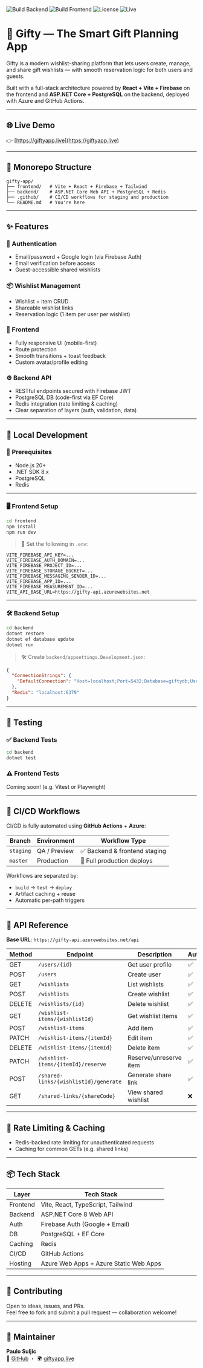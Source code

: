 ![Build Backend](https://github.com/PauloSuljic/gifty-app/actions/workflows/backend-production.yml/badge.svg)
![Build Frontend](https://github.com/PauloSuljic/gifty-app/actions/workflows/frontend-production.yml/badge.svg)
![License](https://img.shields.io/github/license/PauloSuljic/gifty-app)
![Live](https://img.shields.io/website?url=https%3A%2F%2Fgiftyapp.live)

# 🎁 Gifty — The Smart Gift Planning App

Gifty is a modern wishlist-sharing platform that lets users create, manage, and share gift wishlists — with smooth reservation logic for both users and guests.

Built with a full-stack architecture powered by **React + Vite + Firebase** on the frontend and **ASP.NET Core + PostgreSQL** on the backend, deployed with Azure and GitHub Actions.

---

## 🌐 Live Demo

👉 [https://giftyapp.live](https://giftyapp.live)

---

## 📁 Monorepo Structure

```
gifty-app/
├── frontend/   # Vite + React + Firebase + Tailwind
├── backend/    # ASP.NET Core Web API + PostgreSQL + Redis
├── .github/    # CI/CD workflows for staging and production
└── README.md   # You're here
```

---

## ✨ Features

### 🔐 Authentication

- Email/password + Google login (via Firebase Auth)
- Email verification before access
- Guest-accessible shared wishlists

### 📦 Wishlist Management

- Wishlist + item CRUD
- Shareable wishlist links
- Reservation logic (1 item per user per wishlist)

### 📱 Frontend

- Fully responsive UI (mobile-first)
- Route protection
- Smooth transitions + toast feedback
- Custom avatar/profile editing

### ⚙️ Backend API

- RESTful endpoints secured with Firebase JWT
- PostgreSQL DB (code-first via EF Core)
- Redis integration (rate limiting & caching)
- Clear separation of layers (auth, validation, data)

---

## 🧪 Local Development

### 🔧 Prerequisites

- Node.js 20+
- .NET SDK 8.x
- PostgreSQL
- Redis

---

### 🖥 Frontend Setup

```bash
cd frontend
npm install
npm run dev
```

> 🔐 Set the following in `.env`:

```
VITE_FIREBASE_API_KEY=...
VITE_FIREBASE_AUTH_DOMAIN=...
VITE_FIREBASE_PROJECT_ID=...
VITE_FIREBASE_STORAGE_BUCKET=...
VITE_FIREBASE_MESSAGING_SENDER_ID=...
VITE_FIREBASE_APP_ID=...
VITE_FIREBASE_MEASUREMENT_ID=...
VITE_API_BASE_URL=https://gifty-api.azurewebsites.net
```

---

### 🛠 Backend Setup

```bash
cd backend
dotnet restore
dotnet ef database update
dotnet run
```

> 🛠 Create `backend/appsettings.Development.json`:

```json
{
  "ConnectionStrings": {
    "DefaultConnection": "Host=localhost;Port=5432;Database=giftydb;Username=postgres;Password=password"
  },
  "Redis": "localhost:6379"
}
```

---

## 🧪 Testing

### ✅ Backend Tests

```bash
cd backend
dotnet test
```

### ⚠️ Frontend Tests

Coming soon! (e.g. Vitest or Playwright)

---

## 🚀 CI/CD Workflows

CI/CD is fully automated using **GitHub Actions** + **Azure**:

| Branch    | Environment  | Workflow Type                 |
| --------- | ------------ | ----------------------------- |
| `staging` | QA / Preview | ✅ Backend & frontend staging |
| `master`  | Production   | 🚀 Full production deploys    |

Workflows are separated by:

- `build` → `test` → `deploy`
- Artifact caching + reuse
- Automatic per-path triggers

---

## 📡 API Reference

**Base URL**: `https://gifty-api.azurewebsites.net/api`

| Method | Endpoint                              | Description            | Auth |
| ------ | ------------------------------------- | ---------------------- | ---- |
| GET    | `/users/{id}`                         | Get user profile       | ✅   |
| POST   | `/users`                              | Create user            | ✅   |
| GET    | `/wishlists`                          | List wishlists         | ✅   |
| POST   | `/wishlists`                          | Create wishlist        | ✅   |
| DELETE | `/wishlists/{id}`                     | Delete wishlist        | ✅   |
| GET    | `/wishlist-items/{wishlistId}`        | Get wishlist items     | ✅   |
| POST   | `/wishlist-items`                     | Add item               | ✅   |
| PATCH  | `/wishlist-items/{itemId}`            | Edit item              | ✅   |
| DELETE | `/wishlist-items/{itemId}`            | Delete item            | ✅   |
| PATCH  | `/wishlist-items/{itemId}/reserve`    | Reserve/unreserve item | ✅   |
| POST   | `/shared-links/{wishlistId}/generate` | Generate share link    | ✅   |
| GET    | `/shared-links/{shareCode}`           | View shared wishlist   | ❌   |

---

## 🧠 Rate Limiting & Caching

- Redis-backed rate limiting for unauthenticated requests
- Caching for common GETs (e.g. shared links)

---

## 📦 Tech Stack

| Layer    | Tech Stack                             |
| -------- | -------------------------------------- |
| Frontend | Vite, React, TypeScript, Tailwind      |
| Backend  | ASP.NET Core 8 Web API                 |
| Auth     | Firebase Auth (Google + Email)         |
| DB       | PostgreSQL + EF Core                   |
| Caching  | Redis                                  |
| CI/CD    | GitHub Actions                         |
| Hosting  | Azure Web Apps + Azure Static Web Apps |

---

## 🤝 Contributing

Open to ideas, issues, and PRs.  
Feel free to fork and submit a pull request — collaboration welcome!

---

## 👤 Maintainer

**Paulo Suljic**  
🔗 [GitHub](https://github.com/PauloSuljic) ・ 🌍 [giftyapp.live](https://giftyapp.live)
